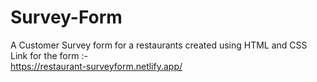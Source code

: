 # Survey-Form
A Customer Survey form for a restaurants created using HTML and CSS<br>
Link for the form :-<br>
https://restaurant-surveyform.netlify.app/
